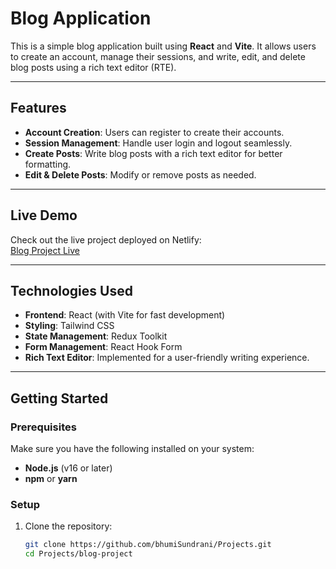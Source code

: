 # Blog Application

This is a simple blog application built using **React** and **Vite**. It allows users to create an account, manage their sessions, and write, edit, and delete blog posts using a rich text editor (RTE).

---

## Features

- **Account Creation**: Users can register to create their accounts.
- **Session Management**: Handle user login and logout seamlessly.
- **Create Posts**: Write blog posts with a rich text editor for better formatting.
- **Edit & Delete Posts**: Modify or remove posts as needed.

---

## Live Demo
Check out the live project deployed on Netlify:  
[Blog Project Live](https://blog-app-appwrite.netlify.app/)

---

## Technologies Used

- **Frontend**: React (with Vite for fast development)
- **Styling**: Tailwind CSS
- **State Management**: Redux Toolkit
- **Form Management**: React Hook Form
- **Rich Text Editor**: Implemented for a user-friendly writing experience.

---

## Getting Started

### Prerequisites
Make sure you have the following installed on your system:
- **Node.js** (v16 or later)
- **npm** or **yarn**

### Setup

1. Clone the repository:
   ```bash
   git clone https://github.com/bhumiSundrani/Projects.git
   cd Projects/blog-project
